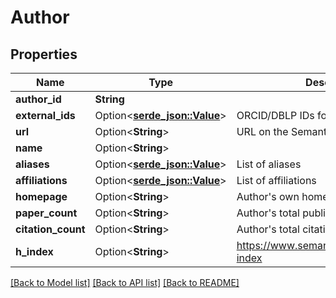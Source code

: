 # Author

## Properties

Name | Type | Description | Notes
------------ | ------------- | ------------- | -------------
**author_id** | **String** |  | 
**external_ids** | Option<[**serde_json::Value**](.md)> | ORCID/DBLP IDs for this author, if known | [optional]
**url** | Option<**String**> | URL on the Semantic Scholar website | [optional]
**name** | Option<**String**> |  | [optional]
**aliases** | Option<[**serde_json::Value**](.md)> | List of aliases | [optional]
**affiliations** | Option<[**serde_json::Value**](.md)> | List of affiliations | [optional]
**homepage** | Option<**String**> | Author's own homepage | [optional]
**paper_count** | Option<**String**> | Author's total publications count | [optional]
**citation_count** | Option<**String**> | Author's total citations count | [optional]
**h_index** | Option<**String**> | https://www.semanticscholar.org/faq#h-index | [optional]

[[Back to Model list]](../README.md#documentation-for-models) [[Back to API list]](../README.md#documentation-for-api-endpoints) [[Back to README]](../README.md)


